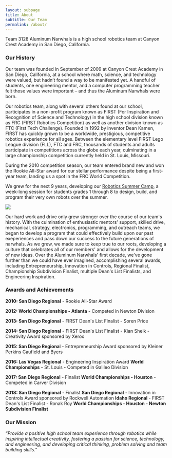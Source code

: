 ```yaml
---
layout: subpage
title: About
subtitle: Our Team
permalink: /about/
---
```


Team 3128 Aluminum Narwhals is a high school robotics team at Canyon Crest Academy in San Diego, California. 

### Our History
Our team was founded in September of 2009 at Canyon Crest Academy in San Diego, California, at a school where math, science, and technology were valued, but hadn’t found a way to be manifested yet. A handful of students, one engineering mentor, and a computer programming teacher felt those values were important – and thus the Aluminum Narwhals were born.

Our robotics team, along with several others found at our school, participates in a non-profit program known as FIRST (For Inspiration and Recognition of Science and Technology) in the high school division known as FRC (FIRST Robotics Competition) as well as another division known as FTC (First Tech Challenge). Founded in 1992 by inventor Dean Kamen, FIRST has quickly grown to be a worldwide, prestigious, competitive robotics experience for all ages. Between the elementary level FIRST Lego League division (FLL), FTC and FRC, thousands of students and adults participate in competitions across the globe each year, culminating in a large championship competition currently held in St. Louis, Missouri.

During the 2010 competition season, our team entered brand new and won the Rookie All-Star award for our stellar performance despite being a first-year team, landing us a spot in the FRC World Competition.

We grew for the next 9 years, developing our [Robotics Summer Camp](/camp/), a week-long session for students grades 1 through 8 to design, build, and program their very own robots over the summer.

<img src="/assets/cantstopwontstopwinning.jpg" class="leftimage">

Our hard work and drive only grew stronger over the course of our team's history. With the culmination of enthusiastic mentors' support, skilled drive, mechanical, strategy, electronics, programming, and outreach teams, we began to develop a program that could effectively build upon our past exeperiences and pass down our success to the future generations of narwhals. As we grew, we made sure to keep true to our roots, developing a culture that celebrates all of our members' and allows for the development of new ideas. Over the Aluminum Narwhals' first decade, we've gone further than we could have ever imagined, accomplishing several awards, including Entrepreneurship, Innovation in Controls, Regional Finalist, Championship Subdivision Finalist, multiple Dean's List Finalists, and Engineering Inspiration.

### Awards and Achievements
<b>2010: San Diego Regional</b> - Rookie All-Star Award

<b>2012: World Championships - Atlanta</b> - Competed in Newton Division

<b>2013: San Diego Regional</b> - FIRST Dean's List Finalist - Soren Price

<b>2014: San Diego Regional</b> - FIRST Dean's List Finalist - Kian Sheik
                               - Creativity Award sponsored by Xerox

<b>2015: San Diego Regiona</b>l - Entrepreneurship Award sponsored by Kleiner Perkins Caufield and Byers

<b>2016: Las Vegas Regional</b> - Engineering Inspiration Award
      <b>World Championships</b> - St. Louis - Competed in Galileo Division

<b>2017: San Diego Regional</b> - Finalist
      <b>World Championships - Houston</b> - Competed in Carver Division

<b>2018: San Diego Regional</b> - Finalist
      <b>San Diego Regional</b> - Innovation in Controls Award sponsored by Rockwell Automation
      <b>Idaho Regional</b> - FIRST Dean's List Finalist - Ronak Roy
      <b>World Championships - Houston - Newton Subdivision Finalist</b>


### Our Mission
*“Provide a positive high school team experience through robotics while inspiring intellectual creativity, fostering a passion for science, technology, and engineering, and developing critical thinking, problem solving and team building skills.”*

<!-- <h3>Demographics Information</h3>
<table style="width: 100%;">
  <tr style="width: 100%;">
    <td style="vertical-align: top; text-align: center; width: 50%; padding-right: 10px; padding-left: 10px;">
      <h4>Member Gender Demographics</h4>
      <img src="/assets/team-info/gender-demographics.png" />
      <p />

      <div style="background: #01C701; color: white; font-size: 20px; padding: 5px;">Males</div>
      <div style="background: #0096FF; color: white; font-size: 20px; padding: 5px;">Females</div>
    </td>
    <td style="vertical-align: top; text-align: center; width: 50%; padding-right: 10px; padding-left: 10px;">
      <h4>Member Grade Level Demographics</h4>
      <img src="/assets/team-info/grade-demographics.png" />
      <p />

      <div style="background: #0096FF; color: white; font-size: 20px; padding: 5px;">Freshmen</div>
      <div style="background: #01C701; color: white; font-size: 20px; padding: 5px;">Sophmores</div>
      <div style="background: #FF9300; color: white; font-size: 20px; padding: 5px;">Juniors</div>
      <div style="background: #FF2600; color: white; font-size: 20px; padding: 5px;">Seniors</div>
    </td>
  </tr>
</table>
<p /> -->
